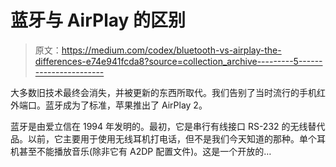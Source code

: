 # 蓝牙与 AirPlay 的区别

> 原文：<https://medium.com/codex/bluetooth-vs-airplay-the-differences-e74e941fcda8?source=collection_archive---------5----------------------->

大多数旧技术最终会消失，并被更新的东西所取代。我们告别了当时流行的手机红外端口。蓝牙成为了标准，苹果推出了 AirPlay 2。

蓝牙是由爱立信在 1994 年发明的。最初，它是串行有线接口 RS-232 的无线替代品。以前，它主要用于使用无线耳机打电话，但不是我们今天知道的那种。单个耳机甚至不能播放音乐(除非它有 A2DP 配置文件)。这是一个开放的…